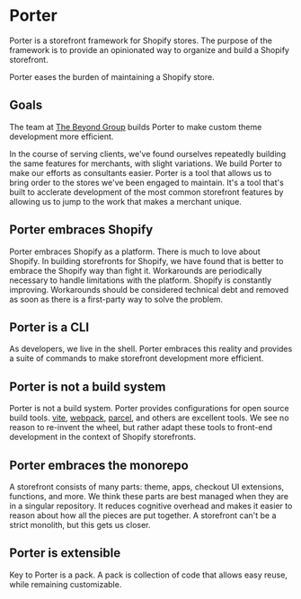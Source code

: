 # Porter

Porter is a storefront framework for Shopify stores. The purpose of the
framework is to provide an opinionated way to organize and build a Shopify
storefront.

Porter eases the burden of maintaining a Shopify store.

## Goals

The team at [The Beyond Group](http://thebeyondgroup.com) builds Porter to
make custom theme development more efficient.

In the course of serving clients, we've found ourselves repeatedly building
the same features for merchants, with slight variations. We build Porter
to make our efforts as consultants easier. Porter is a tool that allows
us to bring order to the stores we've been engaged to maintain. It's a tool
that's built to acclerate development of the most common storefront features by
allowing us to jump to the work that makes a merchant unique.

## Porter embraces Shopify

Porter embraces Shopify as a platform. There is much to love about Shopify. In
building storefronts for Shopify, we have found that is better to embrace the
Shopify way than fight it. Workarounds are periodically necessary to handle
limitations with the platform. Shopify is constantly improving. Workarounds
should be considered technical debt and removed as soon as there is a
first-party way to solve the problem.

## Porter is a CLI

As developers, we live in the shell. Porter embraces this reality and provides
a suite of commands to make storefront development more efficient.

## Porter is not a build system

Porter is not a build system. Porter provides configurations for open source
build tools. [vite](https://vitejs.dev), [webpack](https://webpack.js.org),
[parcel](https://parceljs.org), and others are excellent tools. We see no
reason to re-invent the wheel, but rather adapt these tools to front-end
development in the context of Shopify storefronts.

## Porter embraces the monorepo

A storefront consists of many parts: theme, apps, checkout UI extensions,
functions, and more. We think these parts are best managed when they are in a
singular repository. It reduces cognitive overhead and makes it easier to
reason about how all the pieces are put together. A storefront can't be a
strict monolith, but this gets us closer.

## Porter is extensible

Key to Porter is a pack. A pack is collection of code that allows easy reuse,
while remaining customizable.
